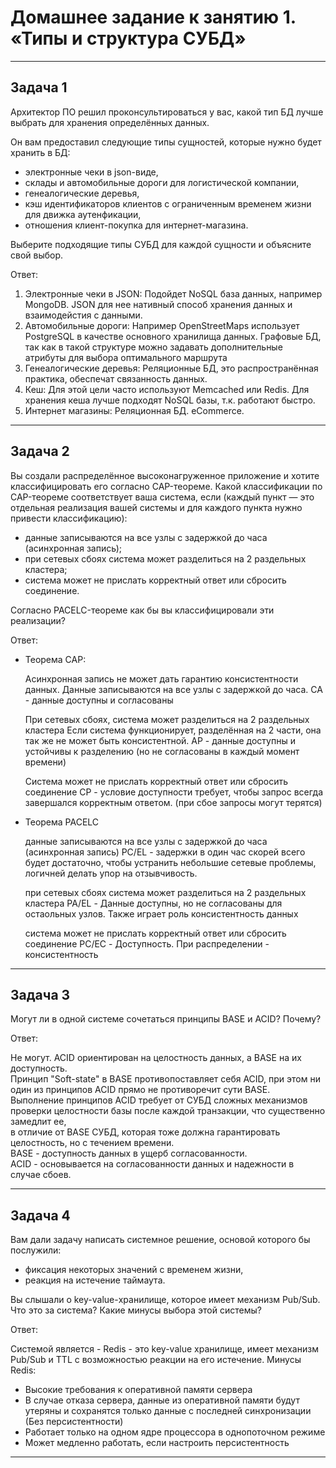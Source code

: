 # Домашнее задание к занятию 1. «Типы и структура СУБД»---## Задача 1Архитектор ПО решил проконсультироваться у вас, какой тип БД лучше выбрать для хранения определённых данных.Он вам предоставил следующие типы сущностей, которые нужно будет хранить в БД:- электронные чеки в json-виде,- склады и автомобильные дороги для логистической компании,- генеалогические деревья,- кэш идентификаторов клиентов с ограниченным временем жизни для движка аутенфикации,- отношения клиент-покупка для интернет-магазина.Выберите подходящие типы СУБД для каждой сущности и объясните свой выбор.Ответ:  1. Электронные чеки в JSON: Подойдет NoSQL база данных, например MongoDB. JSON для нее нативный способ хранения данных и взаимодейстия с данными.2. Автомобильные дороги: Например OpenStreetMaps использует PostgreSQL в качестве основного хранилища данных. Графовые БД, так как в такой структуре можно задавать дополнительные атрибуты для выбора оптимального маршрута3. Генеалогические деревья: Реляционные БД, это распространённая практика, обеспечат связанность данных.4. Кеш: Для этой цели часто используют Memcached или Redis. Для хранения кеша лучше подходят NoSQL базы, т.к. работают быстро.5. Интернет магазины: Реляционная БД. eCommerce.---## Задача 2Вы создали распределённое высоконагруженное приложение и хотите классифицировать его согласно CAP-теореме. Какой классификации по CAP-теореме соответствует ваша система, если (каждый пункт — это отдельная реализация вашей системы и для каждого пункта нужно привести классификацию):- данные записываются на все узлы с задержкой до часа (асинхронная запись);- при сетевых сбоях система может разделиться на 2 раздельных кластера;- система может не прислать корректный ответ или сбросить соединение.Согласно PACELC-теореме как бы вы классифицировали эти реализации?Ответ:  - Теорема CAP:    Асинхронная запись не может дать гарантию консистентности данных. Данные записываются на все узлы с задержкой до часа.    CA - данные доступны и согласованы    При сетевых сбоях, система может разделиться на 2 раздельных кластера    Если система функционирует, разделённая на 2 части, она так же не может быть консистентной.    AP - данные доступны и устойчивы к разделению (но не согласованы в каждый момент времени)    Система может не прислать корректный ответ или сбросить соединение    CP - условие доступности требует, чтобы запрос всегда завершался корректным ответом. (при сбое запросы могут терятся)- Теорема PACELC    данные записываются на все узлы с задержкой до часа (асинхронная запись)    PC/EL - задержки в один час скорей всего будет достаточно, чтобы устранить небольшие сетевые проблемы, логичней делать упор на отзывчивость.    при сетевых сбоях система может разделиться на 2 раздельных кластера    PA/EL - Данные доступны, но не согласованы для остаольных узлов. Также играет роль консистентность данных    система может не прислать корректный ответ или сбросить соединение    PC/EC - Доступность. При распределении - консистентность---## Задача 3Могут ли в одной системе сочетаться принципы BASE и ACID? Почему?Ответ:  Не могут. ACID ориентирован на целостность данных, а BASE на их доступность.  Принцип "Soft-state" в BASE противопоставляет себя  ACID, при этом ни один из принципов ACID прямо не противоречит сути BASE.  Выполнение принципов ACID требует от СУБД сложных механизмов проверки целостности базы после каждой транзакции, что существенно замедлит ее,   в отличие от BASE СУБД, которая тоже должна гарантировать целостность, но с течением времени.  BASE - доступность данных в ущерб согласованности.  ACID -  основывается на согласованности данных и надежности в случае сбоев.  ---## Задача 4Вам дали задачу написать системное решение, основой которого бы послужили:- фиксация некоторых значений с временем жизни,- реакция на истечение таймаута.Вы слышали о key-value-хранилище, которое имеет механизм Pub/Sub. Что это за система? Какие минусы выбора этой системы?Ответ:  Системой является - Redis - это key-value хранилище, имеет механизм Pub/Sub и TTL с возможностью реакции на его истечение.Минусы Redis:- Высокие требования к оперативной памяти сервера- В случае отказа сервера, данные из оперативной памяти будут утеряны и сохранятся только данные с последней синхронизации (Без персистентности)- Работает только на одном ядре процессора в однопоточном режиме- Может медленно работать, если настроить персистентность---